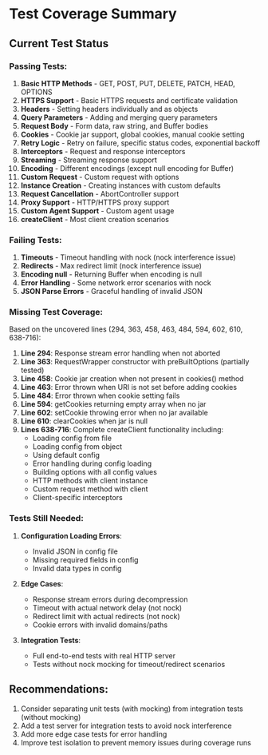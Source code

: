 # Test Coverage Summary

## Current Test Status

### Passing Tests:
1. **Basic HTTP Methods** - GET, POST, PUT, DELETE, PATCH, HEAD, OPTIONS
2. **HTTPS Support** - Basic HTTPS requests and certificate validation
3. **Headers** - Setting headers individually and as objects
4. **Query Parameters** - Adding and merging query parameters
5. **Request Body** - Form data, raw string, and Buffer bodies
6. **Cookies** - Cookie jar support, global cookies, manual cookie setting
7. **Retry Logic** - Retry on failure, specific status codes, exponential backoff
8. **Interceptors** - Request and response interceptors
9. **Streaming** - Streaming response support
10. **Encoding** - Different encodings (except null encoding for Buffer)
11. **Custom Request** - Custom request with options
12. **Instance Creation** - Creating instances with custom defaults
13. **Request Cancellation** - AbortController support
14. **Proxy Support** - HTTP/HTTPS proxy support
15. **Custom Agent Support** - Custom agent usage
16. **createClient** - Most client creation scenarios

### Failing Tests:
1. **Timeouts** - Timeout handling with nock (nock interference issue)
2. **Redirects** - Max redirect limit (nock interference issue)
3. **Encoding null** - Returning Buffer when encoding is null
4. **Error Handling** - Some network error scenarios with nock
5. **JSON Parse Errors** - Graceful handling of invalid JSON

### Missing Test Coverage:

Based on the uncovered lines (294, 363, 458, 463, 484, 594, 602, 610, 638-716):

1. **Line 294**: Response stream error handling when not aborted
2. **Line 363**: RequestWrapper constructor with preBuiltOptions (partially tested)
3. **Line 458**: Cookie jar creation when not present in cookies() method
4. **Line 463**: Error thrown when URI is not set before adding cookies
5. **Line 484**: Error thrown when cookie setting fails
6. **Line 594**: getCookies returning empty array when no jar
7. **Line 602**: setCookie throwing error when no jar available
8. **Line 610**: clearCookies when jar is null
9. **Lines 638-716**: Complete createClient functionality including:
   - Loading config from file
   - Loading config from object
   - Using default config
   - Error handling during config loading
   - Building options with all config values
   - HTTP methods with client instance
   - Custom request method with client
   - Client-specific interceptors

### Tests Still Needed:

1. **Configuration Loading Errors**:
   - Invalid JSON in config file
   - Missing required fields in config
   - Invalid data types in config

2. **Edge Cases**:
   - Response stream errors during decompression
   - Timeout with actual network delay (not nock)
   - Redirect limit with actual redirects (not nock)
   - Cookie errors with invalid domains/paths

3. **Integration Tests**:
   - Full end-to-end tests with real HTTP server
   - Tests without nock mocking for timeout/redirect scenarios

## Recommendations:

1. Consider separating unit tests (with mocking) from integration tests (without mocking)
2. Add a test server for integration tests to avoid nock interference
3. Add more edge case tests for error handling
4. Improve test isolation to prevent memory issues during coverage runs